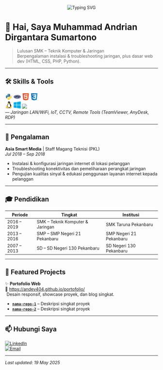 <!-- Banner atau GIF kecil opsional -->
<p align="center">
  <img src="https://readme-typing-svg.herokuapp.com?font=Roboto+Mono&size=24&pause=1000&color=07A0E6&center=true&vCenter=true&width=600&lines=Hai,+Saya+Adrian+Dirgantara;Teknisi+Jaringan+&+Pengembang+Web" alt="Typing SVG"/>
</p>

# 👋 Hai, Saya **Muhammad Andrian Dirgantara Sumartono**

> Lulusan SMK – Teknik Komputer & Jaringan  
> Berpengalaman instalasi & troubleshooting jaringan, plus dasar web dev (HTML, CSS, PHP, Python).

---

## 🛠️ Skills & Tools

<code><img height="24" src="https://raw.githubusercontent.com/devicons/devicon/master/icons/python/python-original.svg" /></code>
<code><img height="24" src="https://raw.githubusercontent.com/devicons/devicon/master/icons/php/php-original.svg" /></code>
<code><img height="24" src="https://raw.githubusercontent.com/devicons/devicon/master/icons/html5/html5-original.svg" /></code>
<code><img height="24" src="https://raw.githubusercontent.com/devicons/devicon/master/icons/css3/css3-original.svg" /></code>  
<code><img height="24" src="https://raw.githubusercontent.com/devicons/devicon/master/icons/linux/linux-original.svg" /></code>
<code><img height="24" src="https://raw.githubusercontent.com/devicons/devicon/master/icons/windows8/windows8-original.svg" /></code>
<code><img height="24" src="https://raw.githubusercontent.com/devicons/devicon/master/icons/router/router-original.svg" /></code>  
<em>— Jaringan LAN/WiFi, IoT, CCTV, Remote Tools (TeamViewer, AnyDesk, RDP)</em>

---

## 🚀 Pengalaman

**Asia Smart Media** | Staff Magang Teknisi (PKL)  
_Jul 2018 – Sep 2018_  
- Instalasi & konfigurasi jaringan internet di lokasi pelanggan  
- Troubleshooting konektivitas dan pemeliharaan perangkat jaringan  
- Pengujian kualitas sinyal & edukasi penggunaan layanan internet kepada pelanggan  

---

## 🎓 Pendidikan

| Periode      | Tingkat                       | Institusi                  |
| ------------ | ----------------------------- | -------------------------- |
| 2016 – 2019  | SMK – Teknik Komputer & Jaringan | SMK Taruna Pekanbaru      |
| 2013 – 2016  | SMP – SMP Negeri 21 Pekanbaru    | SMP Negeri 21 Pekanbaru   |
| 2007 – 2013  | SD – SD Negeri 130 Pekanbaru      | SD Negeri 130 Pekanbaru   |

---

## 📂 Featured Projects

✨ **Portofolio Web**  
🔗 https://andev404.github.io/portofolio/  
  Desain responsif, showcase proyek, dan blog singkat.

<!-- Tambahkan 2–3 proyek GitHub-mu di bawah ini -->
- **[`nama-repo-1`](https://github.com/USERNAME/nama-repo-1)** – Deskripsi singkat proyek  
- **[`nama-repo-2`](https://github.com/USERNAME/nama-repo-2)** – Deskripsi singkat proyek

---

## 📫 Hubungi Saya

[![LinkedIn][linkedin-badge]][linkedin-link]  
[![Email][email-badge]][email-link]  

[linkedin-badge]: https://img.shields.io/badge/LinkedIn-Profile-blue?logo=linkedin  
[email-badge]: https://img.shields.io/badge/Email-muhantara08@gmail.com-D14836?logo=gmail  
[linkedin-link]: https://www.linkedin.com/in/muhammadandrian88/  
[email-link]: mailto:muhantara08@gmail.com

---

*Last updated: 19 May 2025*
